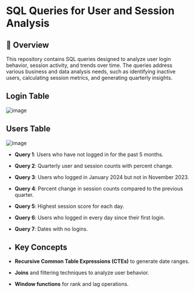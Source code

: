 # SQL Queries for User and Session Analysis

## 📝 Overview
This repository contains SQL queries designed to analyze user login behavior, session activity, and trends over time. The queries address various business and data analysis needs, such as identifying inactive users, calculating session metrics, and generating quarterly insights.

## Login Table
![image](https://github.com/user-attachments/assets/2c7639cc-8c09-432f-ac93-118f4dfc2dfa)

## Users Table
![image](https://github.com/user-attachments/assets/1d33bb3e-d591-4385-b949-e60e1c8ba833)



- **Query 1**: Users who have not logged in for the past 5 months.
- **Query 2**: Quarterly user and session counts with percent change.
- **Query 3**: Users who logged in January 2024 but not in November 2023.
- **Query 4**: Percent change in session counts compared to the previous quarter.
- **Query 5**: Highest session score for each day.
- **Query 6**: Users who logged in every day since their first login.
- **Query 7**: Dates with no logins.

- ## Key Concepts
- **Recursive Common Table Expressions (CTEs)** to generate date ranges.
- **Joins** and filtering techniques to analyze user behavior.
- **Window functions** for rank and lag operations.

